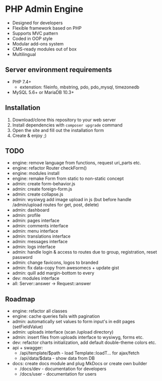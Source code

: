 # PHP Admin Engine
* Designed for developers
* Flexible framework based on PHP
* Supports MVC pattern
* Coded in OOP style
* Modular add-ons system
* CMS-ready modules out of box
* Multilingual

## Server environment requirements
* PHP 7.4+
  * extenstion: fileinfo, mbstring, pdo, pdo_mysql, timezonedb
* MySQL 5.6+ or MariaDB 10.3+

## Installation
1. Download/clone this repository to your web server
2. Install dependencies with `composer upgrade` command
3. Open the site and fill out the installation form
4. Create & enjoy ;)

## TODO
* engine: remove language from functions, request uri_parts etc.
* engine: refactor Router checkForm()
* engine: modules install
* engine: remake Form from static to non-static concept
* admin: create form-behavior.js
* admin: create foreign-form.js
* admin: create collapse.js
* admin: wysiwyg add image upload in js (but before handle /admin/upload routes for get, post, delete)
* admin: dashboard
* admin: profile
* admin: pages interface
* admin: comments interface
* admin: menu interface
* admin: translations interface
* admin: messages interface
* admin: logs interface
* admin: handle login & access to routes due to group, registration, reset password
* admin: change favicons, logos to branded
* admin: fix data-copy from awesomecs + update gist
* admin: quill add margin-bottom to every
* dev: modules interface
* all: Server::answer -> Request::answer

## Roadmap
* engine: refactor all classes
* engine: cache queries fails with pagination
* admin: automatically set values to form input's in edit pages (setFieldValue)
* admin: uploads interface (scan /upload directory)
* admin: insert files from uploads interface to wysiwyg, forms etc.
* dev: refactor charts initialization, add default double-theme colors etc.
* api + swagger:
  * /api/template/$path - load Template::loadT... for ajax/fetch
  * /api/data/$data - show data from DB
* docs: create docs module and plug MkDocs or create own builder
  * /docs/dev - documentation for developers
  * /docs/user - documentation for users
